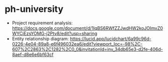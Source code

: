 # ph-university

- Project requirement analysis: https://docs.google.com/document/d/1IqBS6RWfZZJwdHW2koJOImvZ0WYCiEzsYOMG-j2Ptv8/edit?usp=sharing
- Entity relationship diagram: https://lucid.app/lucidchart/6a99c96d-0226-4e04-89a8-e6f496032ea6/edit?viewport_loc=-98%2C-607%2C2863%2C1282%2C0_0&invitationId=inv_34db65e3-d2fe-406d-8aef-d8e6e6bf63cf

